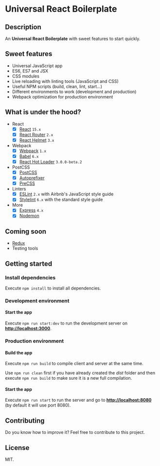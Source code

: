 # Universal React Boilerplate

## Description

An **Universal React Boilerplate** with sweet features to start quickly.

## Sweet features

- Universal JavaScript app
- ES6, ES7 and JSX
- CSS modules
- Live reloading with linting tools (JavaScript and CSS)
- Useful NPM scripts (build, clean, lint, start...)
- Different environments to work (development and production)
- Webpack optimization for production environment

## What is under the hood?

- React
  - [x] [React](https://facebook.github.io/react/) `15.x`
  - [x] [React Router](https://github.com/reactjs/react-router) `2.x`
  - [x] [React Helmet](https://github.com/nfl/react-helmet) `3.x`
- Webpack
  - [x] [Webpack](https://webpack.github.io/) `1.x`
  - [x] [Babel](https://babeljs.io/) `6.x`
  - [x] [React Hot Loader](http://gaearon.github.io/react-hot-loader/) `3.0.0-beta.2`
- PostCSS
  - [x] [PostCSS](http://postcss.org/)
  - [x] [Autoprefixer](https://github.com/postcss/autoprefixer)
  - [x] [PreCSS](https://github.com/jonathantneal/precss)
- Linters
  - [x] [ESLint](http://eslint.org/) `2.x` with Airbnb's JavaScript style guide
  - [x] [Stylelint](http://stylelint.io/) `6.x` with the standard style guide
- More
  - [x] [Express](http://expressjs.com/) `4.x`
  - [x] [Nodemon](http://nodemon.io/)

## Coming soon

- [Redux](http://redux.js.org/)
- Testing tools

## Getting started

### Install dependencies

Execute `npm install` to install all dependencies.

### Development environment

#### Start the app

Execute `npm run start:dev` to run the development server on **[http://localhost:3000](http://localhost:3000)**.

### Production environment

#### Build the app

Execute `npm run build` to compile client and server at the same time.

Use `npm run clean` first if you have already created the *dist* folder and then execute `npm run build` to make sure it is a new full compilation.

#### Start the app

Execute `npm run start` to run the server and go to **[http://localhost:8080](http://localhost:8080)** (by default it will use port 8080).

## Contributing

Do you know how to improve it? Feel free to contribute to this project.

## License

MIT.
